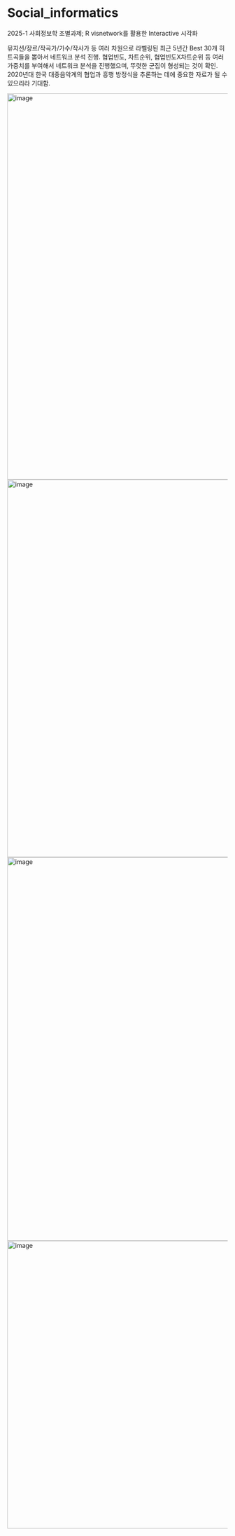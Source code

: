 # Social_informatics
2025-1 사회정보학 조별과제; R visnetwork를 활용한 Interactive 시각화

뮤지션/장르/작곡가/가수/작사가 등 여러 차원으로 라벨링된 최근 5년간 Best 30개 히트곡들을 뽑아서 네트워크 분석 진행.
협업빈도, 차트순위, 협업빈도X차트순위 등 여러 가중치를 부여해서 네트워크 분석을 진행했으며, 뚜렷한 군집이 형성되는 것이 확인.
2020년대 한국 대중음악계의 협업과 흥행 방정식을 추론하는 데에 중요한 자료가 될 수 있으리라 기대함.

<img width="1572" height="882" alt="image" src="https://github.com/user-attachments/assets/8dcae339-9248-4960-bac0-a8051a82642c" />

<img width="1555" height="862" alt="image" src="https://github.com/user-attachments/assets/dcd1334f-eba4-4779-892b-f4bda0e8c4d5" />

<img width="1575" height="876" alt="image" src="https://github.com/user-attachments/assets/42df6b14-3d7c-414d-a3ca-88c5dd2059bd" />

<img width="890" height="657" alt="image" src="https://github.com/user-attachments/assets/d416ed3b-d710-4b4c-8322-87cc477b914d" />



